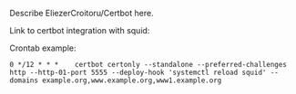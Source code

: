 Describe EliezerCroitoru/Certbot here.

Link to certbot integration with squid:
[](https://community.letsencrypt.org/t/squid-reverse-proxy-ssl/69625/6)

Crontab example:

    0 */12 * * *    certbot certonly --standalone --preferred-challenges http --http-01-port 5555 --deploy-hook 'systemctl reload squid' --domains example.org,www.example.org,www1.example.org
